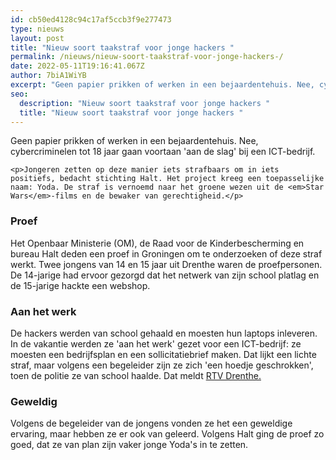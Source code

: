 ```yaml
---
id: cb50ed4128c94c17af5ccb3f9e277473
type: nieuws
layout: post
title: "Nieuw soort taakstraf voor jonge hackers "
permalink: /nieuws/nieuw-soort-taakstraf-voor-jonge-hackers-/
date: 2022-05-11T19:16:41.067Z
author: 7biA1WiYB
excerpt: "Geen papier prikken of werken in een bejaardentehuis. Nee, cybercriminelen tot 18 jaar gaan voortaan 'aan de slag' bij een ICT-bedrijf.   "
seo:
  description: "Nieuw soort taakstraf voor jonge hackers "
  title: "Nieuw soort taakstraf voor jonge hackers "
---
```

Geen papier prikken of werken in een bejaardentehuis. Nee, cybercriminelen tot 18 jaar gaan voortaan 'aan de slag' bij een ICT-bedrijf.   

    <p>Jongeren zetten op deze manier iets strafbaars om in iets positiefs, bedacht stichting Halt. Het project kreeg een toepasselijke naam: Yoda. De straf is vernoemd naar het groene wezen uit de <em>Star Wars</em>-films en de bewaker van gerechtigheid.</p>
<h3>Proef</h3>
<p>Het Openbaar Ministerie (OM), de Raad voor de Kinderbescherming en bureau Halt deden een proef in Groningen om te onderzoeken of deze straf werkt. Twee jongens van 14 en 15 jaar uit Drenthe waren de proefpersonen. De 14-jarige had ervoor gezorgd dat het netwerk van zijn school platlag en de 15-jarige hackte een webshop. </p>
<h3>Aan het werk</h3>
<p>De hackers werden van school gehaald en moesten hun laptops inleveren. In de vakantie werden ze 'aan het werk' gezet voor een ICT-bedrijf: ze moesten een bedrijfsplan en een sollicitatiebrief maken. Dat lijkt een lichte straf, maar volgens een begeleider zijn ze zich 'een hoedje geschrokken', toen de politie ze van school haalde. Dat meldt <a href="http://www.rtvdrenthe.nl/nieuws/130827/Star-Wars-project-voor-jonge-cybercriminelen" target="_blank">RTV Drenthe.</a></p>
<h3>Geweldig</h3>
<p>Volgens de begeleider van de jongens vonden ze het een geweldige ervaring, maar hebben ze er ook van geleerd. Volgens Halt ging de proef zo goed, dat ze van plan zijn vaker jonge Yoda's in te zetten.</p>  
